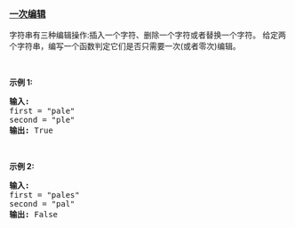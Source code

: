 ### [一次编辑](https://leetcode-cn.com/problems/one-away-lcci)

<p>字符串有三种编辑操作:插入一个字符、删除一个字符或者替换一个字符。 给定两个字符串，编写一个函数判定它们是否只需要一次(或者零次)编辑。</p>

<p>&nbsp;</p>

<p><strong>示例&nbsp;1:</strong></p>

<pre><strong>输入:</strong> 
first = &quot;pale&quot;
second = &quot;ple&quot;
<strong>输出:</strong> True</pre>

<p>&nbsp;</p>

<p><strong>示例&nbsp;2:</strong></p>

<pre><strong>输入:</strong> 
first = &quot;pales&quot;
second = &quot;pal&quot;
<strong>输出:</strong> False
</pre>
